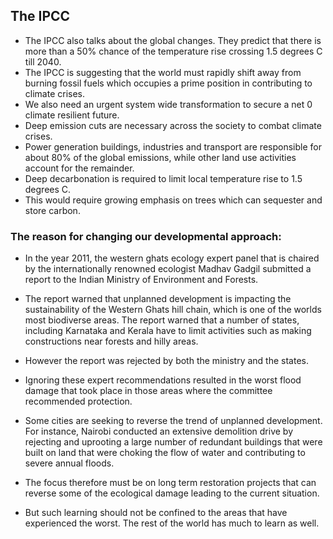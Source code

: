 ## The IPCC

- The IPCC also talks about the global changes. They predict that there is more than a 50% chance of the temperature rise crossing 1.5 degrees C till 2040.
- The IPCC is suggesting that the world must rapidly shift away from burning fossil fuels which occupies a prime position in contributing to climate crises.
- We also need an urgent system wide transformation to secure a net 0 climate resilient future.
- Deep emission cuts are necessary across the society to combat climate crises.
- Power generation buildings, industries and transport are responsible for about 80% of the global emissions, while other land use activities account for the remainder.
- Deep decarbonation is required to limit local temperature rise to 1.5 degrees C.
- This would require growing emphasis on trees which can sequester and store carbon.

### The reason for changing our developmental approach:
- In the year 2011, the western ghats ecology expert panel that is chaired by the internationally renowned ecologist Madhav Gadgil submitted a report to the Indian Ministry of Environment and Forests.
- The report warned that unplanned development is impacting the sustainability of the Western Ghats hill chain, which is one of the worlds most biodiverse areas. The report warned that a number of states, including Karnataka and Kerala have to limit activities such as making constructions near forests and hilly areas.
- However the report was rejected by both the ministry and the states.
- Ignoring these expert recommendations resulted in the worst flood damage that took place in those areas where the committee recommended protection.

- Some cities are seeking to reverse the trend of unplanned development. For instance, Nairobi conducted an extensive demolition drive by rejecting and uprooting a large number of redundant buildings that were built on land that were choking the flow of water and contributing to severe annual floods.
- The focus therefore must be on long term restoration projects that can reverse some of the ecological damage leading to the current situation.
- But such learning should not be confined to the areas that have experienced the worst. The rest of the world has much to learn as well. 